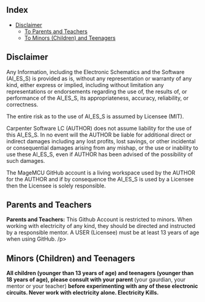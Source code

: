 ## Index

- [Disclaimer](#disclaimer)
  - [To Parents and Teachers](#parents-and-teachers)
  - [To Minors (Children) and Teenagers](#minors-and-teeagers)

</hr>

## Disclaimer <a name="disclaimer"></a>

<p>Any Information, including the Electronic Schematics and the Software (AI_ES_S) is provided as is, without any representation or warranty of any kind, either express or implied, including without limitation any representations or endorsements regarding the use of, the results of, or performance of the AI_ES_S, its appropriateness, accuracy, reliability, or correctness. </p>

<p>The entire risk as to the use of AI_ES_S is assumed by Licensee (MIT). </p>

<p>Carpenter Software LC (AUTHOR) does not assume liability for the use of this AI_ES_S. In no event will the AUTHOR be liable for additional direct or indirect damages including any lost profits, lost savings, or other incidental or consequential damages arising from any mishap, or the use or inability to use these AI_ES_S, even if AUTHOR has been advised of the possibility of such damages. </p>

<p>The MageMCU GitHub account is a living workspace used by the AUTHOR for the AUTHOR and if by consequence the AI_ES_S is used by a Licensee then the Licensee is solely responsible.</p>

</hr>

## Parents and Teachers <a name="parents-and-teachers"></a>

<p></a><strong>Parents and Teachers:</strong> This Github Account is restricted to minors. When working with electricity of any kind, they should be directed and instructed by a responsible mentor. A USER (Licensee) must be at least 13 years of age when using GitHub. /p>

</hr>

## Minors (Children) and Teenagers <a name="minors-and-teeagers"></a>

<p><strong>All children (younger than 13 years of age) and teenagers (younger than 18 years of age), please consult with your parent </strong>(your gaurdian, your mentor or your teacher) <strong>before experimenting with any of these electronic circuits. Never work with electricity alone. Electricity Kills.</strong></p>
